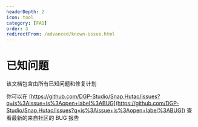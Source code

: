 ```yaml
---
headerDepth: 2
icon: tool
category: [FAQ]
order: 3
redirectFrom: /advanced/known-issue.html
---
```


# 已知问题

该文档包含由所有已知问题和修复计划

你可以在 [https://github.com/DGP-Studio/Snap.Hutao/issues?q=is%3Aissue+is%3Aopen+label%3ABUG](https://github.com/DGP-Studio/Snap.Hutao/issues?q=is%3Aissue+is%3Aopen+label%3ABUG]) 查看最新的来自社区的 BUG 报告
